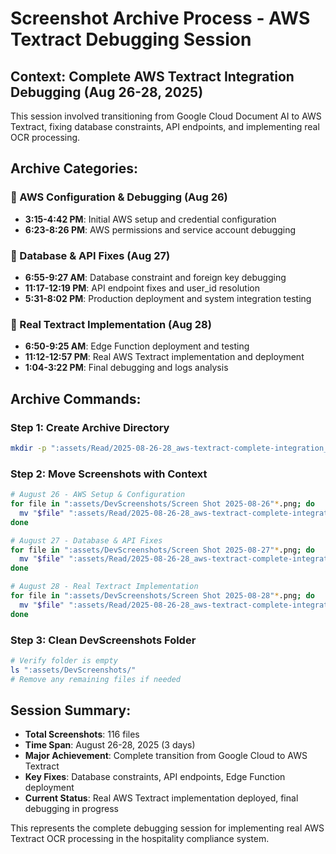 # Screenshot Archive Process - AWS Textract Debugging Session

## Context: Complete AWS Textract Integration Debugging (Aug 26-28, 2025)
This session involved transitioning from Google Cloud Document AI to AWS Textract, fixing database constraints, API endpoints, and implementing real OCR processing.

## Archive Categories:

### 🔧 AWS Configuration & Debugging (Aug 26)
- **3:15-4:42 PM**: Initial AWS setup and credential configuration
- **6:23-8:26 PM**: AWS permissions and service account debugging  

### 🐛 Database & API Fixes (Aug 27)
- **6:55-9:27 AM**: Database constraint and foreign key debugging
- **11:17-12:19 PM**: API endpoint fixes and user_id resolution
- **5:31-8:02 PM**: Production deployment and system integration testing

### 🚀 Real Textract Implementation (Aug 28)
- **6:50-9:25 AM**: Edge Function deployment and testing
- **11:12-12:57 PM**: Real AWS Textract implementation and deployment
- **1:04-3:22 PM**: Final debugging and logs analysis

## Archive Commands:

### Step 1: Create Archive Directory
```bash
mkdir -p ":assets/Read/2025-08-26-28_aws-textract-complete-integration_debugging-session_ANALYZED"
```

### Step 2: Move Screenshots with Context
```bash
# August 26 - AWS Setup & Configuration
for file in ":assets/DevScreenshots/Screen Shot 2025-08-26"*.png; do
  mv "$file" ":assets/Read/2025-08-26-28_aws-textract-complete-integration_debugging-session_ANALYZED/"
done

# August 27 - Database & API Fixes  
for file in ":assets/DevScreenshots/Screen Shot 2025-08-27"*.png; do
  mv "$file" ":assets/Read/2025-08-26-28_aws-textract-complete-integration_debugging-session_ANALYZED/"
done

# August 28 - Real Textract Implementation
for file in ":assets/DevScreenshots/Screen Shot 2025-08-28"*.png; do
  mv "$file" ":assets/Read/2025-08-26-28_aws-textract-complete-integration_debugging-session_ANALYZED/"
done
```

### Step 3: Clean DevScreenshots Folder
```bash
# Verify folder is empty
ls ":assets/DevScreenshots/"
# Remove any remaining files if needed
```

## Session Summary:
- **Total Screenshots**: 116 files
- **Time Span**: August 26-28, 2025 (3 days)
- **Major Achievement**: Complete transition from Google Cloud to AWS Textract
- **Key Fixes**: Database constraints, API endpoints, Edge Function deployment
- **Current Status**: Real AWS Textract implementation deployed, final debugging in progress

This represents the complete debugging session for implementing real AWS Textract OCR processing in the hospitality compliance system.